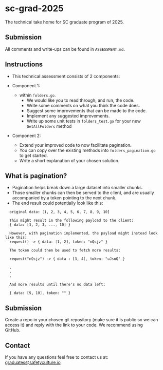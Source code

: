 # sc-grad-2025

The technical take home for SC graduate program of 2025.

## Submission

All comments and write-ups can be found in `ASSESSMENT.md`.

## Instructions

- This technical assessment consists of 2 components:
- Component 1:

  - within `folders.go`.
    - We would like you to read through, and run, the code.
    - Write some comments on what you think the code does.
    - Suggest some improvements that can be made to the code.
    - Implement any suggested improvements.
    - Write up some unit tests in `folders_test.go` for your new `GetAllFolders` method

- Component 2:
  - Extend your improved code to now facilitate pagination.
  - You can copy over the existing methods into `folders_pagination.go` to get started.
  - Write a short explanation of your chosen solution.

## What is pagination?

- Pagination helps break down a large dataset into smaller chunks.
- Those smaller chunks can then be served to the client, and are usually accompanied by a token pointing to the next chunk.
- The end result could potentially look like this:

```
  original data: [1, 2, 3, 4, 5, 6, 7, 8, 9, 10]

  This might result in the following payload to the client:
  { data: [1, 2, 3, ..., 10] }

  However, with pagination implemented, the payload might instead look like this:
  request() -> { data: [1, 2], token: "nQsjz" }

  The token could then be used to fetch more results:

  request("nQsjz") -> { data : [3, 4], token: "uJsnQ" }

  .
  .
  .

  And more results until there's no data left:

  { data: [9, 10], token: "" }
```

## Submission

Create a repo in your chosen git repository (make sure it is public so we can access it) and reply with the link to your code. We recommend using GitHub.

## Contact

If you have any questions feel free to contact us at: graduates@safetyculture.io
